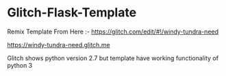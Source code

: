 # Glitch-Flask-Template

Remix Template From Here :- https://glitch.com/edit/#!/windy-tundra-need

https://windy-tundra-need.glitch.me

Glitch shows python version 2.7 but template have working functionality of python 3
